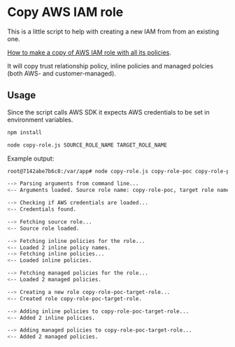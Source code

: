 # Copy AWS IAM role

This is a little script to help with creating a new IAM from from an existing one.

[How to make a copy of AWS IAM role with all its policies](https://www.maxivanov.io/copy-aws-iam-role/).

It will copy trust relationship policy, inline policies and managed polcies (both AWS- and customer-managed).

## Usage

Since the script calls AWS SDK it expects AWS credentials to be set in environment variables.

```bash
npm install

node copy-role.js SOURCE_ROLE_NAME TARGET_ROLE_NAME
```

Example output:

```bash
root@7142abe7b6c8:/var/app# node copy-role.js copy-role-poc copy-role-poc-target-role

--> Parsing arguments from command line...
<-- Arguments loaded. Source role name: copy-role-poc, target role name: copy-role-poc-target-role

--> Checking if AWS credentials are loaded...
<-- Credentials found.

--> Fetching source role...
<-- Source role loaded.

--> Fetching inline policies for the role...
<-- Loaded 2 inline policy names.
--> Fetching inline policies...
<-- Loaded inline policies.

--> Fetching managed policies for the role...
<-- Loaded 2 managed policies.

--> Creating a new role copy-role-poc-target-role...
<-- Created role copy-role-poc-target-role.

--> Adding inline policies to copy-role-poc-target-role...
<-- Added 2 inline policies.

--> Adding managed policies to copy-role-poc-target-role...
<-- Added 2 managed policies.
```